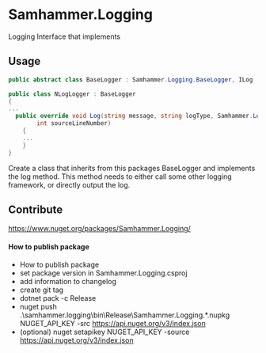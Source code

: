 # Samhammer.Logging

Logging Interface that implements 

## Usage
```csharp
public abstract class BaseLogger : Samhammer.Logging.BaseLogger, ILog
```

```csharp
public class NLogLogger : BaseLogger
{
...
  public override void Log(string message, string logType, Samhammer.Logging.LogDetails details, Samhammer.Logging.LogLevel loglevel, Exception ex, string memberName, string sourceFilePath,
        int sourceLineNumber)
    {
    ...
    }
}
```

Create a class that inherits from this packages BaseLogger and implements the log method. This method needs to either call some other logging framework, or directly output the log.

## Contribute

https://www.nuget.org/packages/Samhammer.Logging/
#### How to publish package
- How to publish package
- set package version in Samhammer.Logging.csproj
- add information to changelog
- create git tag
- dotnet pack -c Release
- nuget push .\samhammer.logging\bin\Release\Samhammer.Logging.*.nupkg NUGET_API_KEY -src https://api.nuget.org/v3/index.json
- (optional) nuget setapikey NUGET_API_KEY -source https://api.nuget.org/v3/index.json
